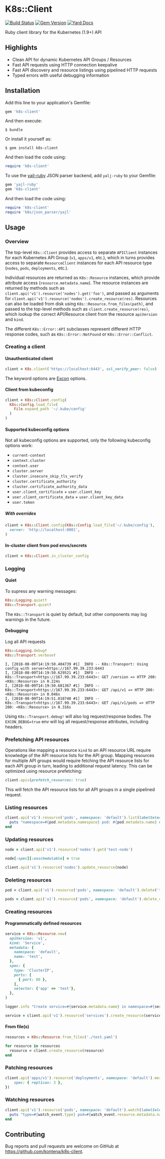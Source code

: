 # K8s::Client

[![Build Status](https://travis-ci.com/kontena/k8s-client.svg?branch=master)](https://travis-ci.com/kontena/k8s-client)
[![Gem Version](https://badge.fury.io/rb/k8s-client.svg)](https://badge.fury.io/rb/k8s-client)
[![Yard Docs](http://img.shields.io/badge/yard-docs-blue.svg)](http://www.rubydoc.info/github/kontena/k8s-client/master)


Ruby client library for the Kubernetes (1.9+) API

## Highlights

* Clean API for dynamic Kubernetes API Groups / Resources
* Fast API requests using HTTP connection keepalive
* Fast API discovery and resource listings using pipelined HTTP requests
* Typed errors with useful debugging information

## Installation

Add this line to your application's Gemfile:

```ruby
gem 'k8s-client'
```

And then execute:

    $ bundle

Or install it yourself as:

    $ gem install k8s-client

And then load the code using:

```ruby
require 'k8s-client'
```

To use the [yajl-ruby](https://github.com/brianmario/yajl-ruby) JSON parser backend, add `yalj-ruby` to your Gemfile:

```ruby
gem 'yajl-ruby'
gem 'k8s-client'
```

And then load the code using:

```ruby
require 'k8s-client'
require 'k8s/json_parser/yajl'
```

## Usage

### Overview
The top-level `K8s::Client` provides access to separate `APIClient` instances for each Kubernetes API Group (`v1`, `apps/v1`, etc.), which in turns provides access to separate `ResourceClient` instances for each API resource type (`nodes`, `pods`, `deployments`, etc.).

Individual resources are returned as `K8s::Resource` instances, which provide attribute access (`resource.metadata.name`). The resource instances are returned by methods such as `client.api('v1').resource('nodes').get('foo')`, and passed as arguments for `client.api('v1').resource('nodes').create_resource(res)`. Resources can also be loaded from disk using `K8s::Resource.from_files(path)`, and passed to the top-level methods such as `client.create_resource(res)`, which lookup the correct API/Resource client from the resource `apiVersion` and `kind`.

The different `K8s::Error::API` subclasses represent different HTTP response codes, such as `K8s::Error::NotFound` or `K8s::Error::Conflict`.

### Creating a client

#### Unauthenticated client

```ruby
client = K8s.client('https://localhost:6443', ssl_verify_peer: false)
```

The keyword options are [Excon](https://github.com/excon/excon/) options.

#### Client from kubeconfig

```ruby
client = K8s::Client.config(
  K8s::Config.load_file(
    File.expand_path '~/.kube/config'
  )
)
```

#### Supported kubeconfig options

Not all kubeconfig options are supported, only the following kubeconfig options work:

* `current-context`
* `context.cluster`
* `context.user`
* `cluster.server`
* `cluster.insecure_skip_tls_verify`
* `cluster.certificate_authority`
* `cluster.certificate_authority_data`
* `user.client_certificate` + `user.client_key`
* `user.client_certificate_data` + `user.client_key_data`
* `user.token`

##### With overrides

```ruby
client = K8s::Client.config(K8s::Config.load_file('~/.kube/config'),
  server: 'http://localhost:8001',
)
```

#### In-cluster client from pod envs/secrets

```ruby
client = K8s::Client.in_cluster_config
```

### Logging

#### Quiet

To supress any warning messages:

```ruby
K8s::Logging.quiet!
K8s::Transport.quiet!
```

The `K8s::Transport` is quiet by default, but other components may log warnings in the future.

#### Debugging

Log all API requests

```ruby
K8s::Logging.debug!
K8s::Transport.verbose!
```

```
I, [2018-08-09T14:19:50.404739 #1]  INFO -- K8s::Transport: Using config with server=https://167.99.39.233:6443
I, [2018-08-09T14:19:50.629521 #1]  INFO -- K8s::Transport<https://167.99.39.233:6443>: GET /version => HTTP 200: <K8s::Resource> in 0.224s
I, [2018-08-09T14:19:50.681367 #1]  INFO -- K8s::Transport<https://167.99.39.233:6443>: GET /api/v1 => HTTP 200: <K8s::Resource> in 0.046s
I, [2018-08-09T14:19:51.018740 #1]  INFO -- K8s::Transport<https://167.99.39.233:6443>: GET /api/v1/pods => HTTP 200: <K8s::Resource> in 0.316s
```

Using `K8s::Transport.debug!` will also log request/response bodies. The `EXCON_DEBUG=true` env will log all request/response attributes, including headers.

### Prefetching API resources

Operations like mapping a resource `kind` to an API resource URL require knowledge of the API resource lists for the API group. Mapping resources for multiple API groups would require fetching the API resource lists for each API group in turn, leading to additional request latency. This can be optimized using resource prefetching:

```ruby
client.apis(prefetch_resources: true)
```

This will fetch the API resource lists for all API groups in a single pipelined request.

### Listing resources

```ruby
client.api('v1').resource('pods', namespace: 'default').list(labelSelector: {'role' => 'test'}).each do |pod|
  puts "namespace=#{pod.metadata.namespace} pod: #{pod.metadata.name} node=#{pod.spec.nodeName}"
end
```

### Updating resources

```ruby
node = client.api('v1').resource('nodes').get('test-node')

node[:spec][:unschedulable] = true

client.api('v1').resource('nodes').update_resource(node)
```

### Deleting resources

```ruby
pod = client.api('v1').resource('pods', namespace: 'default').delete('test-pod')
```

```ruby
pods = client.api('v1').resource('pods', namespace: 'default').delete_collection(labelSelector: {'role' => 'test'})
```

### Creating resources

#### Programmatically defined resources
```ruby
service = K8s::Resource.new(
  apiVersion: 'v1',
  kind: 'Service',
  metadata: {
    namespace: 'default',
    name: 'test',
  },
  spec: {
    type: 'ClusterIP',
    ports: [
      { port: 80 },
    ],
    selector: {'app' => 'test'},
  },
)

logger.info "Create service=#{service.metadata.name} in namespace=#{service.metadata.namespace}"

service = client.api('v1').resource('services').create_resource(service)
```

#### From file(s)

```ruby
resources = K8s::Resource.from_files('./test.yaml')

for resource in resources
  resource = client.create_resource(resource)
end
```

### Patching resources

```ruby
client.api('apps/v1').resource('deployments', namespace: 'default').merge_patch('test', {
    spec: { replicas: 3 },
})
```

### Watching resources

```ruby
client.api('v1').resource('pods', namespace: 'default').watch(labelSelector: {'role' => 'test'}) do |watch_event|
  puts "type=#{watch_event.type} pod=#{watch_event.resource.metadata.name}"
end
```

## Contributing

Bug reports and pull requests are welcome on GitHub at https://github.com/kontena/k8s-client.
